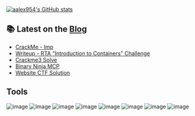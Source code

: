  
[![aalex954's GitHub stats](https://github-readme-stats.vercel.app/api?username=aalex954&theme=transparent)](https://github.com/anuraghazra/github-readme-stats)



## 📚 Latest on the [Blog](https://www.alexfronteddu.com)
<!-- BLOG-POST-LIST:START -->
- [CrackMe - Imp](/posts/CrackMe_Imp_post/)
- [Writeup - RTA &quot;Introduction to Containers&quot; Challenge](/posts/rta-ctf-docker-post/)
- [Crackme3 Solve](/posts/crackme3-solution-post/)
- [Binary Ninja MCP](/posts/binary-ninja-mcp-post/)
- [Website CTF Solution](/posts/website-ctf-solution-post/)
<!-- BLOG-POST-LIST:END -->

## Tools
![image](https://img.shields.io/badge/Wireshark-1679A7?style=for-the-badge&logo=Wireshark&logoColor=white)
![image](https://img.shields.io/badge/burpsuite-FF6633?style=for-the-badge&logo=burpsuite&logoColor=white)
![image](https://img.shields.io/badge/GIT-E44C30?style=for-the-badge&logo=git&logoColor=white)
![image](https://img.shields.io/badge/powershell-5391FE?style=for-the-badge&logo=powershell&logoColor=white)
![image](https://img.shields.io/badge/windows%20terminal-4D4D4D?style=for-the-badge&logo=windows%20terminal&logoColor=white)
![image](https://img.shields.io/badge/Zsh-F15A24?style=for-the-badge&logo=Zsh&logoColor=white)
![image](https://img.shields.io/badge/Docker%20Compose-2496ED?style=for-the-badge&logo=docker&logoColor=white)
![image](https://img.shields.io/badge/Portainer-13BEF9?style=for-the-badge&logo=portainer&logoColor=white)

